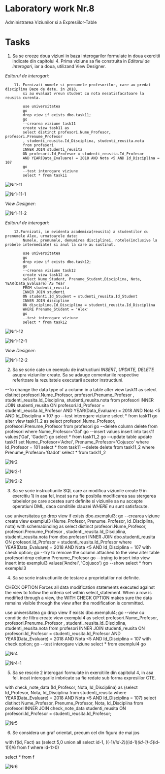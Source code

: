 # Laboratory work Nr.8

Administrarea Viziunilor si a Expresiilor-Table

Tasks
======

1. Sa se creeze doua viziuni in baza interogarilor formulate in doua exercitii indicate din capitolul 4. Prima viziune sa fie construita in *Editorul de interogari*, iar a doua, utilizand View Designer.

*Editorul de interogari*:

        11.	Furnizati numele si prenumele profesorilor, care au predat disciplina Baze de date, in 2018, 
            si au evaluat vreun student cu nota nesatisfacatoare la reusita curenta.

            use universitatea
            go
            drop view if exists dbo.task11;
            go
            --crearea viziune task11
            create view task11 as 
	        select distinct profesori.Nume_Profesor, profesori.Prenume_Profesor
	        , studenti_reusita.Id_Disciplina, studenti_reusita.nota
	        from profesori 
	        INNER JOIN studenti_reusita 
	        ON profesori.Id_Profesor = studenti_reusita.Id_Profesor 
	        AND YEAR(Data_Evaluare) = 2018 AND Nota <5 AND Id_Disciplina = 107
            go
            --test interogare viziune
            select * from task11



![Nr1-11](https://github.com/KatyaFAF172/BD/blob/master/Laboratory-work-8/image/Nr1-11.png)


![Nr1-11-1](https://github.com/KatyaFAF172/BD/blob/master/Laboratory-work-8/image/Nr1-11-1.png)


*View Designer*:

![Nr1-11-2](https://github.com/KatyaFAF172/BD/blob/master/Laboratory-work-8/image/Nr1-11-2.png)



*Editorul de interogari*:


        12.Furnizati, in evidenta academica(reusita) a studentilor cu prenumele Alex, urmatoarele date:
            Numele, prenumele, denumirea disciplinei, notele(inclusive la probele intermediate) si anul la care au sustinut.

            use universitatea
            go
            drop view if exists dbo.task12;
            go
            --crearea viziune task12
            create view task12 as 
	        select Nume_Student, Prenume_Student,Disciplina, Nota, YEAR(Data_Evaluare) AS Year
	        FROM studenti_reusita 
	        INNER JOIN studenti 
	        ON studenti.Id_Student = studenti_reusita.Id_Student 
	        INNER JOIN discipline
	        ON discipline.Id_Disciplina = studenti_reusita.Id_Disciplina
	        WHERE Prenume_Student = 'Alex' 
            go
            --test interogare viziune
            select * from task12
        

![Nr1-12](https://github.com/KatyaFAF172/BD/blob/master/Laboratory-work-8/image/Nr1-12.png)

![Nr1-12-1](https://github.com/KatyaFAF172/BD/blob/master/Laboratory-work-8/image/Nr1-12-1.png)


*View Designer*:

![Nr1-12-2](https://github.com/KatyaFAF172/BD/blob/master/Laboratory-work-8/image/Nr1-12-2.png)


2. Sa se scrie cate un exemplu de instructiuni *INSERT, UPDATE, DELETE* asupra viziunilor create. Sa se adauge comentariile respective referitoare la rezultatele executarii acestor instructiuni.

 --To change the data type of a column in a table
alter view task11 as 
	        select distinct profesori.Nume_Profesor, profesori.Prenume_Profesor
	        , studenti_reusita.Id_Disciplina, studenti_reusita.nota
	        from profesori 
	        INNER JOIN studenti_reusita 
	        ON profesori.Id_Profesor = studenti_reusita.Id_Profesor 
	        AND YEAR(Data_Evaluare) = 2018 AND Nota <5 AND Id_Disciplina = 107
 go
 --test interogare viziune
select * from task11
go
alter  view task11_2 as
		select profesori.Nume_Profesor, profesori.Prenume_Profesor
		from profesori
go
--delete column
delete from profesori
where Nume_Profesor='Gal'
go
--insert values
insert into task11
	values('Gal', 'Gadot')
go
select * from task11_2
go
--update table
update task11
set Nume_Profesor='Adrei', Prenume_Profesor='Cojusco'
where Id_Profesor = 101
select * from task11
--delete
delete from task11_2 where Prenume_Profesor='Gadot'
select * from task11_2


![Nr2](https://github.com/KatyaFAF172/BD/blob/master/Laboratory-work-8/image/Nr2.png)

![Nr2-1](https://github.com/KatyaFAF172/BD/blob/master/Laboratory-work-8/image/Nr2-1.png)

![Nr2-2](https://github.com/KatyaFAF172/BD/blob/master/Laboratory-work-8/image/Nr2-2.png)

3. Sa se scrie instructiunile SQL care ar modifica viziunile create 9 in exercitiu 1) in asa fel, incat sa nu fie posibila modificarea sau stergerea tabelelor pe care acestea sunt definite si viziunile sa nu accepte operatiuni DML, daca conditiile clauzei *WHERE* nu sunt satisfacute.


use universitatea
go
drop view if exists dbo.exemplul3;
go
--crearea viziune 
create view exemplul3 (Nume_Profesor, Prenume_Profesor, Id_Disciplina, nota) 
with schemabinding as
select distinct profesori.Nume_Profesor, profesori.Prenume_Profesor
, studenti_reusita.Id_Disciplina, studenti_reusita.nota
from dbo.profesori 
INNER JOIN dbo.studenti_reusita 
ON profesori.Id_Profesor = studenti_reusita.Id_Profesor 
where YEAR(Data_Evaluare) = 2018 AND Nota <5 AND Id_Disciplina = 107
with check option;
go
            --try to remove the column attached to the view
            alter table profesori drop column Prenume_Profesor
go
            --trying to insert into view
            insert into exemplul3
                values('Andrei', 'Cojusco')
go
--show
select * from exemplul3

4. Sa se scrie instructiunile de testare a proprietatilor noi definite.

CHECK OPTION
Forces all data modification statements executed against the view to follow the criteria set within select_statement. When a row is modified through a view, the WITH CHECK OPTION makes sure the data remains visible through the view after the modification is committed.

use universitatea
go
drop view if exists dbo.exemplul4;
go
--view cu conditie de filtru
create view exemplul4 as
	        select profesori.Nume_Profesor, profesori.Prenume_Profesor
	        , studenti_reusita.Id_Disciplina, studenti_reusita.nota
	        from profesori 
	        INNER JOIN studenti_reusita 
	        ON profesori.Id_Profesor = studenti_reusita.Id_Profesor 
	        AND YEAR(Data_Evaluare) = 2018 AND Nota <5 AND Id_Disciplina = 107
			with check option;
 go
 --test interogare viziune
select * from exemplul4
go


![Nr4](https://github.com/KatyaFAF172/BD/blob/master/Laboratory-work-8/image/Nr4.png)

![Nr4-1](https://github.com/KatyaFAF172/BD/blob/master/Laboratory-work-8/image/Nr4-1.png)

5. Sa se rescrie 2 interogari formulate in exercitiile din capitolul 4, in asa fel. incat interogarile imbricate sa fie redate sub forma expresiilor CTE.

 with check_note_data (Id_Profesor, Nota, Id_Disciplina) as
 (select Id_Profesor, Nota, Id_Disciplina
	        from studenti_reusita
			where YEAR(Data_Evaluare) = 2018 AND Nota <5 AND Id_Disciplina = 107)
select distinct Nume_Profesor, Prenume_Profesor, Nota, Id_Disciplina
	        from profesori 
	        INNER JOIN check_note_data studenti_reusita 
	        ON profesori.Id_Profesor = studenti_reusita.Id_Profesor; 

![Nr5](https://github.com/KatyaFAF172/BD/blob/master/Laboratory-work-8/image/Nr5.png)


6. Se considera un graf orientat, precum cel din figura de mai jos


with f(id, Fact) as (select 5,0
                union all
                select id-1, ((-1)*(id-2)*((id-1)*(id-1)-5*(id-1)))/6 from f
                where id-1>0)

select * from f


![Nr6](https://github.com/KatyaFAF172/BD/blob/master/Laboratory-work-8/image/Nr6.png)